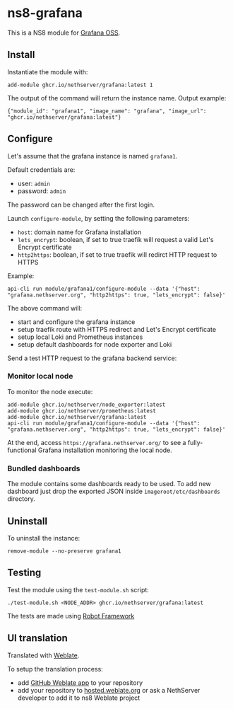 # ns8-grafana

This is a NS8 module for [Grafana OSS](https://grafana.com/).

## Install

Instantiate the module with:

    add-module ghcr.io/nethserver/grafana:latest 1

The output of the command will return the instance name.
Output example:

    {"module_id": "grafana1", "image_name": "grafana", "image_url": "ghcr.io/nethserver/grafana:latest"}

## Configure

Let's assume that the grafana instance is named `grafana1`.

Default credentials are: 
- user: `admin`
- password: `admin`

The password can be changed after the first login.

Launch `configure-module`, by setting the following parameters:
- `host`: domain name for Grafana installation
- `lets_encrypt`: boolean, if set to true traefik will request a valid Let's Encrypt certificate
- `http2https`: boolean, if set to true traefik will redirct HTTP request to HTTPS

Example:

    api-cli run module/grafana1/configure-module --data '{"host": "grafana.nethserver.org", "http2https": true, "lets_encrypt": false}'

The above command will:
- start and configure the grafana instance
- setup traefik route with HTTPS redirect and Let's Encrypt certificate
- setup local Loki and Prometheus instances
- setup default dashboards for node exporter and Loki

Send a test HTTP request to the grafana backend service:


### Monitor local node

To monitor the node execute:
```
add-module ghcr.io/nethserver/node_exporter:latest
add-module ghcr.io/nethserver/prometheus:latest
add-module ghcr.io/nethserver/grafana:latest
api-cli run module/grafana1/configure-module --data '{"host": "grafana.nethserver.org", "http2https": true, "lets_encrypt": false}'
``` 

At the end, access `https://grafana.nethserver.org/` to see a fully-functional Grafana installation monitoring the local node.

### Bundled dashboards

The module contains some dashboards ready to be used.
To add new dashboard just drop the exported JSON inside `imageroot/etc/dashboards` directory.

## Uninstall

To uninstall the instance:

    remove-module --no-preserve grafana1

## Testing

Test the module using the `test-module.sh` script:


    ./test-module.sh <NODE_ADDR> ghcr.io/nethserver/grafana:latest

The tests are made using [Robot Framework](https://robotframework.org/)

## UI translation

Translated with [Weblate](https://hosted.weblate.org/projects/ns8/).

To setup the translation process:

- add [GitHub Weblate app](https://docs.weblate.org/en/latest/admin/continuous.html#github-setup) to your repository
- add your repository to [hosted.weblate.org](https://hosted.weblate.org) or ask a NethServer developer to add it to ns8 Weblate project
